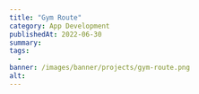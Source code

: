 ```yaml
---
title: "Gym Route"
category: App Development
publishedAt: 2022-06-30
summary: 
tags: 
  - 
banner: /images/banner/projects/gym-route.png
alt: 
---
```

